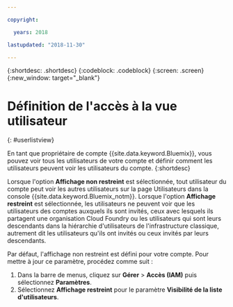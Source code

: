 ```yaml
---

copyright:

  years: 2018

lastupdated: "2018-11-30"

---
```


{:shortdesc: .shortdesc}
{:codeblock: .codeblock}
{:screen: .screen}
{:new_window: target="_blank"}

# Définition de l'accès à la vue utilisateur
{: #userlistview}

En tant que propriétaire de compte {{site.data.keyword.Bluemix}}, vous pouvez voir tous les utilisateurs de votre compte et définir comment les utilisateurs peuvent voir les utilisateurs du compte.
{:shortdesc}

Lorsque l'option **Affichage non restreint** est sélectionnée, tout utilisateur du compte peut voir les autres utilisateurs sur la page Utilisateurs dans la console {{site.data.keyword.Bluemix_notm}}. Lorsque l'option **Affichage restreint** est sélectionnée, les utilisateurs ne peuvent voir que les utilisateurs des comptes auxquels ils sont invités, ceux avec lesquels ils partagent une organisation Cloud Foundry ou les utilisateurs qui sont leurs descendants dans la hiérarchie d'utilisateurs de l'infrastructure classique, autrement dit les utilisateurs qu'ils ont invités ou ceux invités par leurs descendants.

Par défaut, l'affichage non restreint est défini pour votre compte. Pour mettre à jour ce paramètre, procédez comme suit :

1. Dans la barre de menus, cliquez sur **Gérer** &gt; **Accès (IAM)** puis sélectionnez **Paramètres**.
2. Sélectionnez **Affichage restreint** pour le paramètre **Visibilité de la liste d'utilisateurs**.
